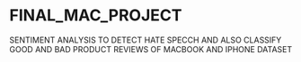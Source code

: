 # FINAL_MAC_PROJECT
SENTIMENT ANALYSIS TO DETECT HATE SPECCH AND ALSO CLASSIFY GOOD AND BAD PRODUCT REVIEWS OF MACBOOK AND IPHONE DATASET
